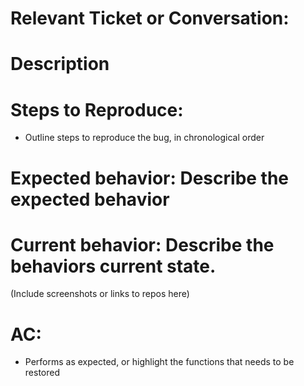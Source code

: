 # Relevant Ticket or Conversation:

# Description

# Steps to Reproduce:
  - Outline steps to reproduce the bug, in chronological order 

# Expected behavior: Describe the expected behavior

# Current behavior: Describe the behaviors current state.

(Include screenshots or links to repos here)

# AC:

  - Performs as expected, or highlight the functions that needs to be restored
